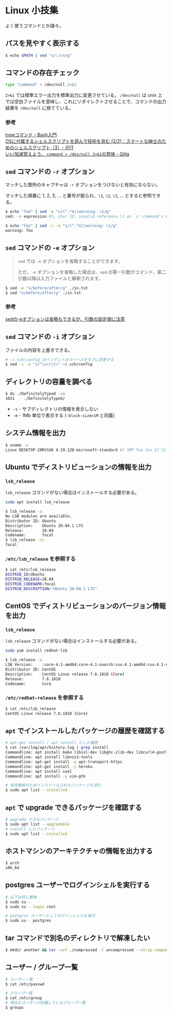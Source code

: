 # Linux 小技集

よく使うコマンドとか諸々。



## パスを見やすく表示する

```bash
$ echo $PATH | sed "s/:/\n/g"
```



## コマンドの存在チェック

```bash
type "command" > /dev/null 2>&1
```

`2>&1` では標準エラー出力を標準出力に変更させている。
`/dev/null` は unix 上では空白ファイルを意味し、これにリダイレクトさせることで、コマンドの出力結果を `/dev/null` に捨てている。

### 参考

[typeコマンド - Bash入門](https://bash.open-code.club/Linux%E3%82%B3%E3%83%9E%E3%83%B3%E3%83%89/T/type.html)  
[OSに付属するシェルスクリプトを読んで技術を盗む (2/2)：スマートな紳士のためのシェルスクリプト（3）- ＠IT](https://www.atmarkit.co.jp/ait/articles/1201/27/news113_2.html)  
[いい加減覚えよう。 `command > /dev/null 2>&1`の意味 - Qiita](https://qiita.com/ritukiii/items/b3d91e97b71ecd41d4ea)  



## `sed` コマンドの `-r` オプション

マッチした箇所のキャプチャは `-r` オプションをつけないと有効にならない。

マッチした順番に 1, 2, 3, ... と番号が振られ、`\1`, `\2`, `\3`, ... とすると参照できる。

```bash
$ echo "foo" | sed -e "s/(^.*$)/warning: \1/g"
sed: -e expression #1, char 22: invalid reference \1 on `s' command's RHS

$ echo "foo" | sed -r -e "s/(^.*$)/warning: \1/g"
warning: foo
```



## `sed` コマンドの `-e` オプション

> `sed` では `-e` オプションを省略することができます。
>
> ただ、`-e` オプションを省略した場合は、`sed` の第一引数がコマンド、第二引数以降は入力ファイルと解釈されます。

```bash
$ sed -e "s/before/after/g" ./in.txt
$ sed "s/before/after/g" ./in.txt
```

### 参考

[sedの-eオプションは省略もできるが、引数の設定順に注意](https://it-ojisan.tokyo/sed-e-option/)



## `sed` コマンドの `-i` オプション

ファイルの内容を上書きできる。

```bash
# ~/.ssh/config のインデントのスペースをタブに変更する
$ sed -i -e "s/^\s+/\t/" ~/.ssh/config
```



## ディレクトリの容量を調べる

```bash
$ du ./DefinitelyTyped -sm
1021    ./DefinitelyTyped/
```

- `-s` - サブディレクトリの情報を表示しない
- `-m` - 1Mb 単位で表示する (`-block-size=1M` と同義)



## システム情報を出力

```bash
$ uname -a
Linux DESKTOP-20RV1U6 4.19.128-microsoft-standard #1 SMP Tue Jun 23 12:58:10 UTC 2020 x86_64 x86_64 x86_64 GNU/Linux
```



## Ubuntu でディストリビューションの情報を出力

### `lsb_release`

`lsb_release` コマンドがない場合はインストールする必要がある。

```bash
sudo apt install lsb_release
```

```bash
$ lsb_release -a
No LSB modules are available.
Distributor ID: Ubuntu
Description:    Ubuntu 20.04.1 LTS
Release:        20.04
Codename:       focal
$ lsb_release -cs
focal
```

### `/etc/lsb_release` を参照する

```bash
$ cat /etc/lsb_release
DISTRIB_ID=Ubuntu
DISTRIB_RELEASE=20.04
DISTRIB_CODENAME=focal
DISTRIB_DESCRIPTION="Ubuntu 20.04.1 LTS"
```



## CentOS でディストリビューションのバージョン情報を出力

### `lsb_release`

`lsb_release` コマンドがない場合はインストールする必要がある。

```bash
sudo yum install redhat-lsb
```

```bash
$ lsb_release -a
LSB Version:    :core-4.1-amd64:core-4.1-noarch:cxx-4.1-amd64:cxx-4.1-noarch:desktop-4.1-amd64:desktop-4.1-noarch:languages-4.1-amd64:languages-4.1-noarch:printing-4.1-amd64:printing-4.1-noarch
Distributor ID: CentOS
Description:    CentOS Linux release 7.6.1810 (Core)
Release:        7.6.1810
Codename:       Core
```

### `/etc/redhat-release` を参照する

```bash
$ cat /etc/lsb_release
CentOS Linux release 7.6.1810 (Core)
```



## `apt` でインストールしたパッケージの履歴を確認する

```bash
# apt-get install / apt install とした履歴
$ cat /var/log/apt/history.log | grep install
Commandline: apt install make libssl-dev libghc-zlib-dev libcurl4-gnutls-dev libexpat1-dev gettext unzip -y
Commandline: apt install libnss3-tools
Commandline: apt-get install -y apt-transport-https
Commandline: apt-get install -y heroku
Commandline: apt install xsel
Commandline: apt install -y vim-gtk

# 依存関係のためインストールされたパッケージも含む
$ sudo apt list --installed
```



## `apt` で upgrade できるパッケージを確認する

```bash
# upgrade できるパッケージ
$ sudo apt list --upgradable
# install したパッケージ
$ sudo apt list --installed
```



## ホストマシンのアーキテクチャの情報を出力する

```bash
$ arch
x86_64
```



## postgres ユーザーでログインシェルを実行する

```bash
# 以下は同じ意味
$ sudo su -
$ sudo su --login root

# postgres ユーザーとしてログインシェルを実行
$ sudo su - postgres
```



## tar コマンドで別名のディレクトリで解凍したい

```bash
$ mkdir another && tar -xvf ./compressed -C uncompressed --strip-components 1
```



## ユーザー / グループ一覧

```bash
# ユーザー一覧
$ cat /etc/passwd

# グループ一覧
$ cat /etc/group
# 現在のユーザーが所属しているグループ一覧
$ groups
```


